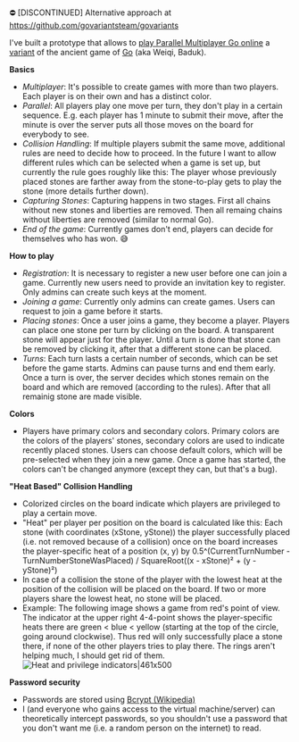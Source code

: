 :no_entry: [DISCONTINUED] Alternative approach at https://github.com/govariantsteam/govariants

I've built a prototype that allows to [play Parallel Multiplayer Go online](https://mpgo.westeurope.cloudapp.azure.com/) a [variant](https://en.wikipedia.org/wiki/Go_variants#Multi-player_Go) of the ancient game of [Go](https://en.wikipedia.org/wiki/Go_(game)) (aka Weiqi, Baduk).

**Basics**
* *Multiplayer*: It's possible to create games with more than two players. Each player is on their own and has a distinct color.
* *Parallel*: All players play one move per turn, they don't play in a certain sequence. E.g. each player has 1 minute to submit their move, after the minute is over the server puts all those moves on the board for everybody to see.
* *Collision Handling*: If multiple players submit the same move, additional rules are need to decide how to proceed. In the future I want to allow different rules which can be selected when a game is set up, but currently the rule goes roughly like this: The player whose previously placed stones are farther away from the stone-to-play gets to play the stone (more details further down).
* *Capturing Stones*: Capturing happens in two stages. First all chains without new stones and liberties are removed. Then all remaing chains without liberties are removed (similar to normal Go).
* *End of the game*: Currently games don't end, players can decide for themselves who has won. :sweat_smile:

**How to play**
* *Registration*: It is necessary to register a new user before one can join a game. Currently new users need to provide an invitation key to register. Only admins can create such keys at the moment.
* *Joining a game*: Currently only admins can create games. Users can request to join a game before it starts.
* *Placing stones*: Once a user joins a game, they become a player. Players can place one stone per turn by clicking on the board. A transparent stone will appear just for the player. Until a turn is done that stone can be removed by clicking it, after that a different stone can be placed.
* *Turns*: Each turn lasts a certain number of seconds, which can be set before the game starts. Admins can pause turns and end them early. Once a turn is over, the server decides which stones remain on the board and which are removed (according to the rules). After that all remainig stone are made visible.

**Colors**
* Players have primary colors and secondary colors. Primary colors are the colors of the players' stones, secondary colors are used to indicate recently placed stones. Users can choose default colors, which will be pre-selected when they join a new game. Once a game has started, the colors can't be changed anymore (except they can, but that's a bug).

**"Heat Based" Collision Handling**
* Colorized circles on the board indicate which players are privileged to play a certain move.
* "Heat" per player per position on the board is calculated like this:
Each stone (with coordinates (xStone, yStone)) the player successfully placed (i.e. not removed because of a collision) once on the board increases the player-specific heat of a position (x, y) by 0.5^(CurrentTurnNumber - TurnNumberStoneWasPlaced) / SquareRoot((x - xStone)² + (y - yStone)²)
* In case of a collision the stone of the player with the lowest heat at the position of the collision will be placed on the board. If two or more players share the lowest heat, no stone will be placed.
* Example: The following image shows a game from red's point of view. The indicator at the upper right 4-4-point shows the player-specific heats there are green < blue < yellow (starting at the top of the circle, going around clockwise). Thus red will only successfully place a stone there, if none of the other players tries to play there. The rings aren't helping much, I should get rid of them.
![Heat and privilege indicators|461x500](https://ogs-forums.s3.dualstack.us-east-1.amazonaws.com/original/3X/3/d/3d0545ef953403804838930175c71198694e159c.png)


**Password security**
* Passwords are stored using [Bcrypt (Wikipedia)](https://en.wikipedia.org/wiki/Bcrypt)
* I (and everyone who gains access to the virtual machine/server) can theoretically intercept passwords, so you shouldn't use a password that you don't want me (i.e. a random person on the internet) to read.

